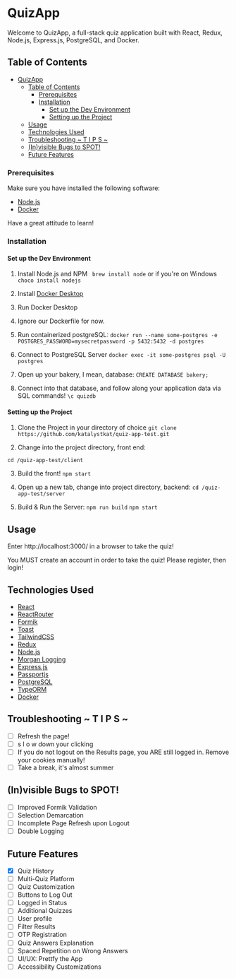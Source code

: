 # QuizApp

Welcome to QuizApp, a full-stack quiz application built with React, Redux, Node.js, Express.js, PostgreSQL, and Docker.

## Table of Contents

- [QuizApp](#quizapp)
  - [Table of Contents](#table-of-contents)
    - [Prerequisites](#prerequisites)
    - [Installation](#installation)
      - [Set up the Dev Environment](#set-up-the-dev-environment)
      - [Setting up the Project](#setting-up-the-project)
  - [Usage](#usage)
  - [Technologies Used](#technologies-used)
  - [Troubleshooting ~ T I P S ~](#troubleshooting--t-i-p-s-)
  - [(In)visible Bugs to SPOT!](#invisible-bugs-to-spot)
  - [Future Features](#future-features)



### Prerequisites

Make sure you have installed the following software:

- [Node.js](https://nodejs.org/en/)
- [Docker](https://www.docker.com/)

Have a great attitude to learn! 

### Installation

#### Set up the Dev Environment 
1. Install Node.js and NPM 
``` brew install node``` or if you're on Windows ```choco install nodejs``` 

2. Install [Docker Desktop](https://www.docker.com/products/docker-desktop/)
3. Run Docker Desktop
4. Ignore our Dockerfile for now. 
5. Run containerized postgreSQL: 
   ```docker run --name some-postgres -e POSTGRES_PASSWORD=mysecretpassword -p 5432:5432 -d postgres``` 
6. Connect to PostgreSQL Server
   ```docker exec -it some-postgres psql -U postgres```
7. Open up your bakery, I mean, database: 
   ```CREATE DATABASE bakery;``` 
8. Connect into that database, and follow along your application data via SQL commands! 
   ```\c quizdb``` 

#### Setting up the Project
1. Clone the Project in your directory of choice 
`git clone https://github.com/katalystkat/quiz-app-test.git`

2. Change into the project directory, front end:
  
`cd /quiz-app-test/client`

3. Build the front! 
```npm start```

4. Open up a new tab, change into project directory, backend: 
`cd /quiz-app-test/server`

5. Build & Run the Server: 
```npm run build```
```npm start```


## Usage

Enter http://localhost:3000/ in a browser to take the quiz! 

You MUST create an account in order to take the quiz! Please register, then login! 


## Technologies Used

- [React](https://reactjs.org/) 
- [ReactRouter](https://reactrouter.com/)
- [Formik](https://formik.org/) 
- [Toast](https://react-hot-toast.com/)
- [TailwindCSS](https://tailwindcss.com/docs/responsive-design)
- [Redux](https://redux.js.org/)
- [Node.js](https://nodejs.org/en/)
- [Morgan Logging](https://github.com/expressjs/morgan)
- [Express.js](https://expressjs.com/)
- [Passportjs](https://www.passportjs.org/)
- [PostgreSQL](https://www.postgresql.org/)
- [TypeORM](https://typeorm.io/)
- [Docker](https://www.docker.com/)

## Troubleshooting ~ T I P S ~
- [ ] Refresh the page! 
- [ ] s l o w down your clicking
- [ ] If you do not logout on the Results page, you ARE still logged in. Remove your cookies manually! 
- [ ] Take a break, it's almost summer

## (In)visible Bugs to SPOT!  
- [ ] Improved Formik Validation 
- [ ] Selection Demarcation 
- [ ] Incomplete Page Refresh upon Logout 
- [ ] Double Logging

## Future Features 
- [x] Quiz History
- [ ] Multi-Quiz Platform
- [ ] Quiz Customization
- [ ] Buttons to Log Out
- [ ] Logged in Status
- [ ] Additional Quizzes
- [ ] User profile
- [ ] Filter Results
- [ ] OTP Registration
- [ ] Quiz Answers Explanation
- [ ] Spaced Repetition on Wrong Answers
- [ ] UI/UX: Prettfy the App
- [ ] Accessibility Customizations